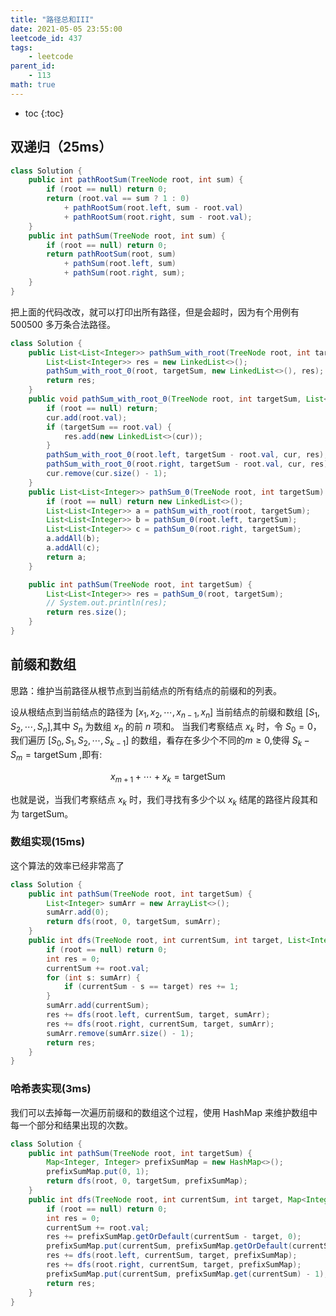 ```yaml
---
title: "路径总和III"
date: 2021-05-05 23:55:00
leetcode_id: 437
tags:
    - leetcode
parent_id:
    - 113
math: true
---
```


* toc
{:toc}

## 双递归（25ms）

```java
class Solution {
    public int pathRootSum(TreeNode root, int sum) {
        if (root == null) return 0;
        return (root.val == sum ? 1 : 0)
            + pathRootSum(root.left, sum - root.val)
            + pathRootSum(root.right, sum - root.val);
    }
    public int pathSum(TreeNode root, int sum) {
        if (root == null) return 0;
        return pathRootSum(root, sum)
            + pathSum(root.left, sum)
            + pathSum(root.right, sum);
    }
}
```

把上面的代码改改，就可以打印出所有路径，但是会超时，因为有个用例有 500500 多万条合法路径。
```java
class Solution {
    public List<List<Integer>> pathSum_with_root(TreeNode root, int targetSum) {
        List<List<Integer>> res = new LinkedList<>();
        pathSum_with_root_0(root, targetSum, new LinkedList<>(), res);
        return res;
    }
    public void pathSum_with_root_0(TreeNode root, int targetSum, List<Integer> cur, List<List<Integer>> res) {
        if (root == null) return;
        cur.add(root.val);
        if (targetSum == root.val) {
            res.add(new LinkedList<>(cur));
        }
        pathSum_with_root_0(root.left, targetSum - root.val, cur, res);
        pathSum_with_root_0(root.right, targetSum - root.val, cur, res);
        cur.remove(cur.size() - 1);
    }
    public List<List<Integer>> pathSum_0(TreeNode root, int targetSum) {
        if (root == null) return new LinkedList<>();
        List<List<Integer>> a = pathSum_with_root(root, targetSum);
        List<List<Integer>> b = pathSum_0(root.left, targetSum);
        List<List<Integer>> c = pathSum_0(root.right, targetSum);
        a.addAll(b);
        a.addAll(c);
        return a;
    }

    public int pathSum(TreeNode root, int targetSum) {
        List<List<Integer>> res = pathSum_0(root, targetSum);
        // System.out.println(res);
        return res.size();
    }
}
```

## 前缀和数组

思路：维护当前路径从根节点到当前结点的所有结点的前缀和的列表。

设从根结点到当前结点的路径为 $[x_1, x_2, \cdots, x_{n-1}, x_n]$ 
当前结点的前缀和数组 $[S_1, S_2, \cdots, S_n]$,其中 $S_n$ 为数组 $x_n$ 的前 $n$ 项和。
当我们考察结点 $x_k$ 时，令 $S_0 = 0$，我们遍历 $[S_0, S_1, S_2, \cdots, S_{k-1}]$ 的数组，看存在多少个不同的$m \geq 0$,使得 $S_k-S_m = \mathrm{targetSum}$ ,即有:

$$
x_{m+1} + \cdots + x_k = \mathrm{targetSum}
$$

也就是说，当我们考察结点 $x_k$ 时，我们寻找有多少个以 $x_k$ 结尾的路径片段其和为 targetSum。

### 数组实现(15ms)
这个算法的效率已经非常高了
```java
class Solution {
    public int pathSum(TreeNode root, int targetSum) {
        List<Integer> sumArr = new ArrayList<>();
        sumArr.add(0);
        return dfs(root, 0, targetSum, sumArr);
    }
    public int dfs(TreeNode root, int currentSum, int target, List<Integer> sumArr) {
        if (root == null) return 0;
        int res = 0;
        currentSum += root.val;
        for (int s: sumArr) {
            if (currentSum - s == target) res += 1;
        }
        sumArr.add(currentSum);
        res += dfs(root.left, currentSum, target, sumArr);
        res += dfs(root.right, currentSum, target, sumArr);
        sumArr.remove(sumArr.size() - 1);
        return res;
    }
}
```

### 哈希表实现(3ms)
我们可以去掉每一次遍历前缀和的数组这个过程，使用 HashMap 来维护数组中每一个部分和结果出现的次数。

```java
class Solution {
    public int pathSum(TreeNode root, int targetSum) {
        Map<Integer, Integer> prefixSumMap = new HashMap<>();
        prefixSumMap.put(0, 1);
        return dfs(root, 0, targetSum, prefixSumMap);
    }
    public int dfs(TreeNode root, int currentSum, int target, Map<Integer, Integer> prefixSumMap) {
        if (root == null) return 0;
        int res = 0;
        currentSum += root.val;
        res += prefixSumMap.getOrDefault(currentSum - target, 0);
        prefixSumMap.put(currentSum, prefixSumMap.getOrDefault(currentSum, 0) + 1);
        res += dfs(root.left, currentSum, target, prefixSumMap);
        res += dfs(root.right, currentSum, target, prefixSumMap);
        prefixSumMap.put(currentSum, prefixSumMap.get(currentSum) - 1);
        return res;
    }
}
```
